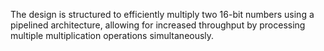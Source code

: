 The design is structured to efficiently multiply two 16-bit numbers using a pipelined architecture, allowing for increased throughput by processing multiple multiplication operations simultaneously.
